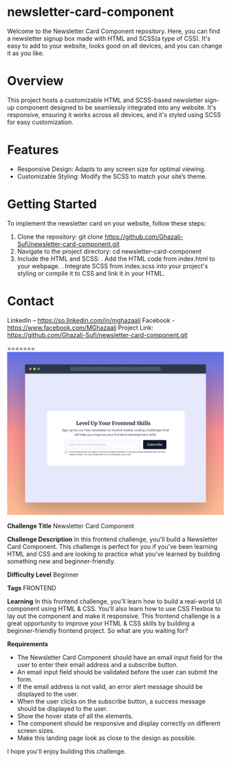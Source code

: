 # newsletter-card-component
Welcome to the Newsletter Card Component repository. Here, you can find a newsletter signup box made with HTML and SCSS(a type of CSS). It's easy to add to your website, looks good on all devices, and you can change it as you like.

# Overview
This project hosts a customizable HTML and SCSS-based newsletter sign-up component designed to be seamlessly integrated into any website. It's responsive, ensuring it works across all devices, and it's styled using SCSS for easy customization.

# Features
- Responsive Design: Adapts to any screen size for optimal viewing.
- Customizable Styling: Modify the SCSS to match your site’s theme.

# Getting Started
To implement the newsletter card on your website, follow these steps:
1. Clone the repository: git clone https://github.com/Ghazali-Sufi/newsletter-card-component.git
2. Navigate to the project directory: cd newsletter-card-component
3. Include the HTML and SCSS:
  . Add the HTML code from index.html to your webpage.
  . Integrate SCSS from index.scss into your project's styling or compile it to CSS and link it in your HTML.

# Contact
LinkedIn – https://so.linkedin.com/in/mghazaali
Facebook - https://www.facebook.com/MGhazaali
Project Link: https://github.com/Ghazali-Sufi/newsletter-card-component.git

=======
![Newsletter Card Component](./design/desktop-cover.png)

**Challenge Title**
Newsletter Card Component

**Challenge Description**
In this frontend challenge, you'll build a Newsletter Card Component. This challenge is perfect for you if you've been learning HTML and CSS and are looking to practice what you've learned by building something new and beginner-friendly.

**Difficulty Level**
Beginner

**Tags**
FRONTEND

**Learning**
In this frontend challenge, you'll learn how to build a real-world UI component using HTML & CSS. You'll also learn how to use CSS Flexbox to lay out the component and make it responsive. This frontend challenge is a great opportunity to improve your HTML & CSS skills by building a beginner-friendly frontend project. So what are you waiting for?

**Requirements**

- The Newsletter Card Component should have an email input field for the user to enter their email address and a subscribe button.
- An email input field should be validated before the user can submit the form.
- If the email address is not valid, an error alert message should be displayed to the user.
- When the user clicks on the subscribe button, a success message should be displayed to the user.
- Show the hover state of all the elements.
- The component should be responsive and display correctly on different screen sizes.
- Make this landing page look as close to the design as possible.

I hope you'll enjoy building this challenge.
